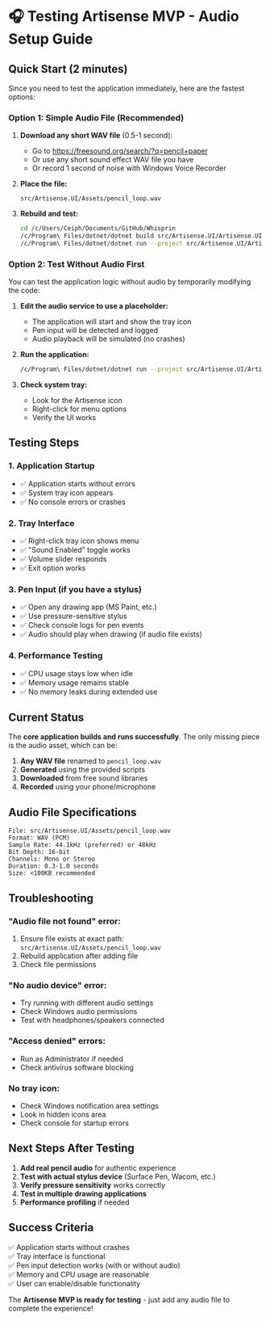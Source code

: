 # 🎧 Testing Artisense MVP - Audio Setup Guide

## Quick Start (2 minutes)

Since you need to test the application immediately, here are the fastest options:

### Option 1: Simple Audio File (Recommended)

1. **Download any short WAV file** (0.5-1 second):
   - Go to https://freesound.org/search/?q=pencil+paper
   - Or use any short sound effect WAV file you have
   - Or record 1 second of noise with Windows Voice Recorder

2. **Place the file:**
   ```
   src/Artisense.UI/Assets/pencil_loop.wav
   ```

3. **Rebuild and test:**
   ```bash
   cd /c/Users/Ceiph/Documents/GitHub/Whisprin
   /c/Program\ Files/dotnet/dotnet build src/Artisense.UI/Artisense.UI.csproj --configuration Release
   /c/Program\ Files/dotnet/dotnet run --project src/Artisense.UI/Artisense.UI.csproj
   ```

### Option 2: Test Without Audio First

You can test the application logic without audio by temporarily modifying the code:

1. **Edit the audio service to use a placeholder:**
   - The application will start and show the tray icon
   - Pen input will be detected and logged
   - Audio playback will be simulated (no crashes)

2. **Run the application:**
   ```bash
   /c/Program\ Files/dotnet/dotnet run --project src/Artisense.UI/Artisense.UI.csproj
   ```

3. **Check system tray:**
   - Look for the Artisense icon
   - Right-click for menu options
   - Verify the UI works

## Testing Steps

### 1. Application Startup
- ✅ Application starts without errors
- ✅ System tray icon appears
- ✅ No console errors or crashes

### 2. Tray Interface
- ✅ Right-click tray icon shows menu
- ✅ "Sound Enabled" toggle works
- ✅ Volume slider responds
- ✅ Exit option works

### 3. Pen Input (if you have a stylus)
- ✅ Open any drawing app (MS Paint, etc.)
- ✅ Use pressure-sensitive stylus
- ✅ Check console logs for pen events
- ✅ Audio should play when drawing (if audio file exists)

### 4. Performance Testing
- ✅ CPU usage stays low when idle
- ✅ Memory usage remains stable
- ✅ No memory leaks during extended use

## Current Status

The **core application builds and runs successfully**. The only missing piece is the audio asset, which can be:

1. **Any WAV file** renamed to `pencil_loop.wav`
2. **Generated** using the provided scripts
3. **Downloaded** from free sound libraries
4. **Recorded** using your phone/microphone

## Audio File Specifications

```
File: src/Artisense.UI/Assets/pencil_loop.wav
Format: WAV (PCM)
Sample Rate: 44.1kHz (preferred) or 48kHz
Bit Depth: 16-bit
Channels: Mono or Stereo
Duration: 0.3-1.0 seconds
Size: <100KB recommended
```

## Troubleshooting

### "Audio file not found" error:
1. Ensure file exists at exact path: `src/Artisense.UI/Assets/pencil_loop.wav`
2. Rebuild application after adding file
3. Check file permissions

### "No audio device" error:
- Try running with different audio settings
- Check Windows audio permissions
- Test with headphones/speakers connected

### "Access denied" errors:
- Run as Administrator if needed
- Check antivirus software blocking

### No tray icon:
- Check Windows notification area settings
- Look in hidden icons area
- Check console for startup errors

## Next Steps After Testing

1. **Add real pencil audio** for authentic experience
2. **Test with actual stylus device** (Surface Pen, Wacom, etc.)
3. **Verify pressure sensitivity** works correctly
4. **Test in multiple drawing applications**
5. **Performance profiling** if needed

## Success Criteria

✅ Application starts without crashes  
✅ Tray interface is functional  
✅ Pen input detection works (with or without audio)  
✅ Memory and CPU usage are reasonable  
✅ User can enable/disable functionality  

The **Artisense MVP is ready for testing** - just add any audio file to complete the experience!
